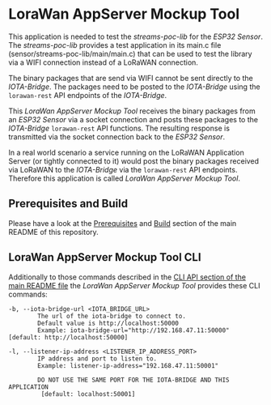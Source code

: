 # LoraWan AppServer Mockup Tool

This application is needed to test the *streams-poc-lib* for the *ESP32 Sensor*. 
The *streams-poc-lib* provides a test application in its main.c file (sensor/streams-poc-lib/main/main.c)
that can be used to test the library via a WIFI connection instead of a LoRaWAN connection.

The binary packages that are send via WIFI cannot be sent directly to the *IOTA-Bridge*. The packages need to
be posted to the *IOTA-Bridge* using the `lorawan-rest` API endpoints of the *IOTA-Bridge*.

This *LoraWan AppServer Mockup Tool* receives the binary packages from an *ESP32 Sensor* via a socket connection
and posts these packages to the *IOTA-Bridge* `lorawan-rest` API functions. The resulting response is transmitted
via the socket connection back to the *ESP32 Sensor*.

In a real world scenario a service running on the LoRaWAN Application Server (or tightly connected to it) would
post the binary packages received via LoRaWAN to the *IOTA-Bridge* via the `lorawan-rest` API endpoints.
Therefore this application is called *LoraWan AppServer Mockup Tool*.

## Prerequisites and Build
Please have a look at the [Prerequisites](../README.md#prerequisites)
and [Build](../README.md#build) section of the main README of this repository.

## LoraWan AppServer Mockup Tool CLI

Additionally to those commands described in the
[CLI API section of the main README file](../README.md#common-cli-options-and-io-files)
the *LoraWan AppServer Mockup Tool* provides these CLI commands:

    -b, --iota-bridge-url <IOTA_BRIDGE_URL>
            The url of the iota-bridge to connect to.
            Default value is http://localhost:50000
            Example: iota-bridge-url="http://192.168.47.11:50000" [default: http://localhost:50000]

    -l, --listener-ip-address <LISTENER_IP_ADDRESS_PORT>
            IP address and port to listen to.
            Example: listener-ip-address="192.168.47.11:50001"
            
            DO NOT USE THE SAME PORT FOR THE IOTA-BRIDGE AND THIS APPLICATION
             [default: localhost:50001]